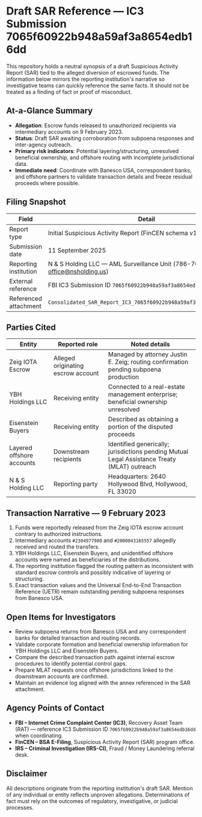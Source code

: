 # Draft SAR Reference — IC3 Submission 7065f60922b948a59af3a8654edb16dd

This repository holds a neutral synopsis of a draft Suspicious Activity Report (SAR) tied to the alleged diversion of escrowed funds. The information below mirrors the reporting institution's narrative so investigative teams can quickly reference the same facts. It should not be treated as a finding of fact or proof of misconduct.

## At-a-Glance Summary
- **Allegation**: Escrow funds released to unauthorized recipients via intermediary accounts on 9 February 2023.
- **Status**: Draft SAR awaiting corroboration from subpoena responses and inter-agency outreach.
- **Primary risk indicators**: Potential layering/structuring, unresolved beneficial ownership, and offshore routing with incomplete jurisdictional data.
- **Immediate need**: Coordinate with Banesco USA, correspondent banks, and offshore partners to validate transaction details and freeze residual proceeds where possible.

## Filing Snapshot
| Field | Detail |
| --- | --- |
| Report type | Initial Suspicious Activity Report (FinCEN schema v1.5) |
| Submission date | 11 September 2025 |
| Reporting institution | N & S Holding LLC — AML Surveillance Unit (786-707-7111, office@nsholding.us) |
| External reference | FBI IC3 Submission ID `7065f60922b948a59af3a8654edb16dd` |
| Referenced attachment | `Consolidated_SAR_Report_IC3_7065f60922b948a59af3a8654edb16dd.pdf` |

## Parties Cited
| Entity | Reported role | Noted details |
| --- | --- | --- |
| Zeig IOTA Escrow | Alleged originating escrow account | Managed by attorney Justin E. Zeig; routing confirmation pending subpoena production |
| YBH Holdings LLC | Receiving entity | Connected to a real-estate management enterprise; beneficial ownership unresolved |
| Eisenstein Buyers | Receiving entity | Described as obtaining a portion of the disputed proceeds |
| Layered offshore accounts | Downstream recipients | Identified generically; jurisdictions pending Mutual Legal Assistance Treaty (MLAT) outreach |
| N & S Holding LLC | Reporting party | Headquarters: 2640 Hollywood Blvd, Hollywood, FL 33020 |

## Transaction Narrative — 9 February 2023
1. Funds were reportedly released from the Zeig IOTA escrow account contrary to authorized instructions.
2. Intermediary accounts `#2304977980` and `#2000043165557` allegedly received and routed the transfers.
3. YBH Holdings LLC, Eisenstein Buyers, and unidentified offshore accounts were named as beneficiaries of the distributions.
4. The reporting institution flagged the routing pattern as inconsistent with standard escrow controls and possibly indicative of layering or structuring.
5. Exact transaction values and the Universal End-to-End Transaction Reference (UETR) remain outstanding pending subpoena responses from Banesco USA.

## Open Items for Investigators
- Review subpoena returns from Banesco USA and any correspondent banks for detailed transaction and routing records.
- Validate corporate formation and beneficial ownership information for YBH Holdings LLC and Eisenstein Buyers.
- Compare the described transaction path against internal escrow procedures to identify potential control gaps.
- Prepare MLAT requests once offshore jurisdictions linked to the downstream accounts are confirmed.
- Maintain an evidence log aligned with the annex referenced in the SAR attachment.

## Agency Points of Contact
- **FBI – Internet Crime Complaint Center (IC3)**, Recovery Asset Team (RAT) — reference IC3 Submission ID `7065f60922b948a59af3a8654edb16dd` when coordinating.
- **FinCEN – BSA E-Filing**, Suspicious Activity Report (SAR) program office.
- **IRS – Criminal Investigation (IRS-CI)**, Fraud / Money Laundering referral desk.

## Disclaimer
All descriptions originate from the reporting institution's draft SAR. Mention of any individual or entity reflects unproven allegations. Determinations of fact must rely on the outcomes of regulatory, investigative, or judicial processes.
